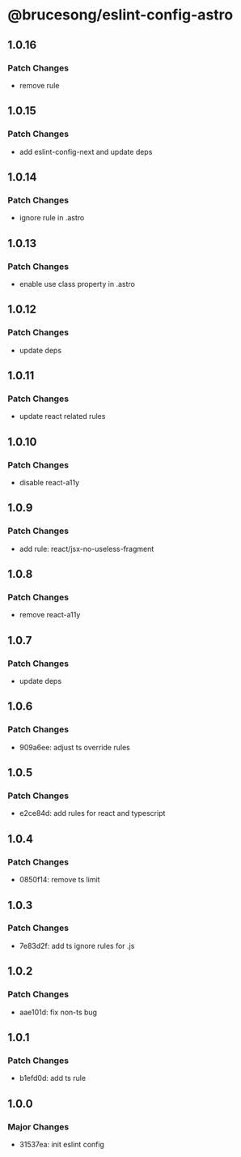 # @brucesong/eslint-config-astro

## 1.0.16

### Patch Changes

- remove rule

## 1.0.15

### Patch Changes

- add eslint-config-next and update deps

## 1.0.14

### Patch Changes

- ignore rule in .astro

## 1.0.13

### Patch Changes

- enable use class property in .astro

## 1.0.12

### Patch Changes

- update deps

## 1.0.11

### Patch Changes

- update react related rules

## 1.0.10

### Patch Changes

- disable react-a11y

## 1.0.9

### Patch Changes

- add rule: react/jsx-no-useless-fragment

## 1.0.8

### Patch Changes

- remove react-a11y

## 1.0.7

### Patch Changes

- update deps

## 1.0.6

### Patch Changes

- 909a6ee: adjust ts override rules

## 1.0.5

### Patch Changes

- e2ce84d: add rules for react and typescript

## 1.0.4

### Patch Changes

- 0850f14: remove ts limit

## 1.0.3

### Patch Changes

- 7e83d2f: add ts ignore rules for .js

## 1.0.2

### Patch Changes

- aae101d: fix non-ts bug

## 1.0.1

### Patch Changes

- b1efd0d: add ts rule

## 1.0.0

### Major Changes

- 31537ea: init eslint config
